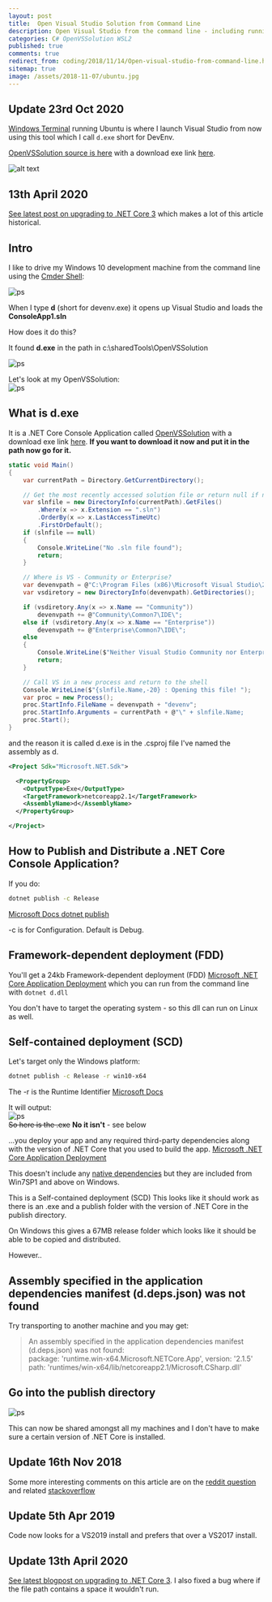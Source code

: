 ```yaml
---
layout: post
title:  Open Visual Studio Solution from Command Line
description: Open Visual Studio from the command line - including running it from WSL2 Ubuntu.
categories: C# OpenVSSolution WSL2
published: true 
comments: true
redirect_from: coding/2018/11/14/Open-visual-studio-from-command-line.html 
sitemap: true
image: /assets/2018-11-07/ubuntu.jpg
---
```


## Update 23rd Oct 2020

[Windows Terminal](/2020/10/20/windows-terminal) running Ubuntu is where I launch Visual Studio from now using this tool which I call `d.exe` short for DevEnv.


[OpenVSSolution source is here](https://github.com/djhmateer/OpenVSSolution) with a download exe link [here](https://github.com/djhmateer/OpenVSSolution/releases).

![alt text](/assets/2018-11-07/ubuntu.jpg "Ubuntu")

## 13th April 2020

[See latest post on upgrading to .NET Core 3](/2020/04/13/NET-Core-Single-Executable-Console-Application) which makes a lot of this article historical.

## Intro

I like to drive my Windows 10 development machine from the command line using the [Cmder Shell](/cmder/2018/01/30/Cmder-Shell.html):

![ps](/assets/2018-11-07/3.png)

When I type **d** (short for devenv.exe) it opens up Visual Studio and loads the **ConsoleApp1.sln**

How does it do this?  

It found **d.exe** in the path in c:\sharedTools\OpenVSSolution

![ps](/assets/2018-11-07/2.png)

Let's look at my OpenVSSolution:  
![ps](/assets/2018-11-07/4.png)

## What is d.exe

It is a .NET Core Console Application called [OpenVSSolution](https://github.com/djhmateer/OpenVSSolution) with a download exe link [here](https://github.com/djhmateer/OpenVSSolution/releases). **If you want to download it now and put it in the path now go for it.**

```c#
static void Main()
{
    var currentPath = Directory.GetCurrentDirectory();

    // Get the most recently accessed solution file or return null if none
    var slnfile = new DirectoryInfo(currentPath).GetFiles()
        .Where(x => x.Extension == ".sln")
        .OrderBy(x => x.LastAccessTimeUtc)
        .FirstOrDefault();
    if (slnfile == null)
    {
        Console.WriteLine("No .sln file found");
        return;
    }

    // Where is VS - Community or Enterprise?
    var devenvpath = @"C:\Program Files (x86)\Microsoft Visual Studio\2017\";
    var vsdiretory = new DirectoryInfo(devenvpath).GetDirectories();

    if (vsdiretory.Any(x => x.Name == "Community"))
        devenvpath += @"Community\Common7\IDE\";
    else if (vsdiretory.Any(x => x.Name == "Enterprise"))
        devenvpath += @"Enterprise\Common7\IDE\";
    else
    {
        Console.WriteLine($"Neither Visual Studio Community nor Enterprise can be found in {devenvpath}");
        return;
    }

    // Call VS in a new process and return to the shell
    Console.WriteLine($"{slnfile.Name,-20} : Opening this file! "); 
    var proc = new Process();
    proc.StartInfo.FileName = devenvpath + "devenv";
    proc.StartInfo.Arguments = currentPath + @"\" + slnfile.Name;
    proc.Start();
}
```

and the reason it is called d.exe is in the .csproj file I've named the assembly as d.

```xml
<Project Sdk="Microsoft.NET.Sdk">

  <PropertyGroup>
    <OutputType>Exe</OutputType>
    <TargetFramework>netcoreapp2.1</TargetFramework>
    <AssemblyName>d</AssemblyName>
  </PropertyGroup>

</Project>
```

## How to Publish and Distribute a .NET Core Console Application?

If you do:

```bash
dotnet publish -c Release
```

[Microsoft Docs dotnet publish](https://docs.microsoft.com/en-us/dotnet/core/tools/dotnet-publish?tabs=netcore21)

-c is for Configuration. Default is Debug.  

## Framework-dependent deployment (FDD)

You'll get a 24kb Framework-dependent deployment (FDD) [Microsoft .NET Core Application Deployment](https://docs.microsoft.com/en-us/dotnet/core/tools/dotnet-publish?tabs=netcore21) which you can run from the command line with `dotnet d.dll`  

You don't have to target the operating system - so this dll can run on Linux as well.  

## Self-contained deployment (SCD)

Let's target only the Windows platform:

```bash
dotnet publish -c Release -r win10-x64
```

The -r is the Runtime Identifier [Microsoft Docs](https://docs.microsoft.com/en-us/dotnet/core/tools/dotnet-publish?tabs=netcore21)

It will output:  
![ps](/assets/2018-11-07/a10.png)  
~~So here is the .exe~~ **No it isn't** - see below

...you deploy your app and any required third-party dependencies along with the version of .NET Core that you used to build the app. [Microsoft .NET Core Application Deployment](https://docs.microsoft.com/en-us/dotnet/core/tools/dotnet-publish?tabs=netcore21) 

This doesn't include any [native dependencies](https://github.com/dotnet/core/blob/master/Documentation/prereqs.md) but they are included from Win7SP1 and above on Windows.

This is a Self-contained deployment (SCD) This looks like it should work as there is an .exe and a publish folder with the version of .NET Core in the publish directory.

On Windows this gives a 67MB release folder which looks like it should be able to be copied and distributed.

However..

## Assembly specified in the application dependencies manifest (d.deps.json) was not found

 Try transporting to another machine and you may get:

 >   An assembly specified in the application dependencies manifest (d.deps.json) was not found:  
 >   package: 'runtime.win-x64.Microsoft.NETCore.App', version: '2.1.5'  
 >   path: 'runtimes/win-x64/lib/netcoreapp2.1/Microsoft.CSharp.dll'  

## Go into the publish directory

![ps](/assets/2018-11-07/a11.png)  

This can now be shared amongst all my machines and I don't have to make sure a certain version of .NET Core is installed.

## Update 16th Nov 2018

Some more interesting comments on this article are on the [reddit question](https://redd.it/9xa13n) and related [stackoverflow](https://stackoverflow.com/questions/973561/starting-visual-studio-from-a-command-prompt/53299917)

## Update 5th Apr 2019

Code now looks for a VS2019 install and prefers that over a VS2017 install.  

## Update 13th April 2020

[See latest blogpost on upgrading to .NET Core 3](/2020/04/13/NET-Core-Single-Executable-Console-Application). I also fixed a bug where if the file path contains a space it wouldn't run.
